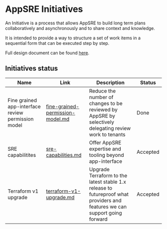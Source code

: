 # AppSRE Initiatives

An Initiative is a process that allows AppSRE to build long term plans collaboratively and asynchronously and to share context and knowledge.

It is intended to provide a way to structure a set of work items in a sequential form that can be executed step by step.

Full design document can be found [here](/docs/app-sre/design-docs/initiative-process.md).

## Initiatives status

| Name | Link | Description | Status |
|------|------|-------------|--------|
| Fine grained app-interface review permission model | [fine-grained-permission-model.md](fine-grained-permission-model.md) | Reduce the number of changes to be reviewed by AppSRE by selectively delegating review work to tenants | Done |
| SRE capabilitites | [sre-capabilities.md](sre-capabilities.md) | Offer AppSRE expertise and tooling beyond app-interface | Accepted |
| Terraform v1 upgrade | [terraform-v1-upgrade.md](terraform-v1-upgrade.md) | Upgrade Terraform to the latest stable 1.x release to futureproof what providers and features we can support going forward | Accepted |
